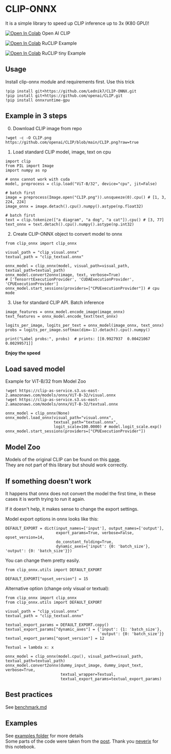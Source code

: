 # CLIP-ONNX
It is a simple library to speed up CLIP inference up to 3x (K80 GPU)!

[![Open In Colab](https://colab.research.google.com/assets/colab-badge.svg)](https://colab.research.google.com/github/Lednik7/CLIP-ONNX/blob/main/examples/readme_example.ipynb)
Open AI CLIP

[![Open In Colab](https://colab.research.google.com/assets/colab-badge.svg)](https://colab.research.google.com/github/Lednik7/CLIP-ONNX/blob/main/examples/RuCLIP_onnx_example.ipynb)
RuCLIP Example

[![Open In Colab](https://colab.research.google.com/assets/colab-badge.svg)](https://colab.research.google.com/github/Lednik7/CLIP-ONNX/blob/main/examples/ru_CLIP_tiny_onnx.ipynb)
RuCLIP tiny Example

## Usage
Install clip-onnx module and requirements first. Use this trick
```python3
!pip install git+https://github.com/Lednik7/CLIP-ONNX.git
!pip install git+https://github.com/openai/CLIP.git
!pip install onnxruntime-gpu
```
## Example in 3 steps
0. Download CLIP image from repo
```python3
!wget -c -O CLIP.png https://github.com/openai/CLIP/blob/main/CLIP.png?raw=true
```
1. Load standard CLIP model, image, text on cpu
```python3
import clip
from PIL import Image
import numpy as np

# onnx cannot work with cuda
model, preprocess = clip.load("ViT-B/32", device="cpu", jit=False)

# batch first
image = preprocess(Image.open("CLIP.png")).unsqueeze(0).cpu() # [1, 3, 224, 224]
image_onnx = image.detach().cpu().numpy().astype(np.float32)

# batch first
text = clip.tokenize(["a diagram", "a dog", "a cat"]).cpu() # [3, 77]
text_onnx = text.detach().cpu().numpy().astype(np.int32)
```
2. Create CLIP-ONNX object to convert model to onnx
```python3
from clip_onnx import clip_onnx

visual_path = "clip_visual.onnx"
textual_path = "clip_textual.onnx"

onnx_model = clip_onnx(model, visual_path=visual_path, textual_path=textual_path)
onnx_model.convert2onnx(image, text, verbose=True)
# ['TensorrtExecutionProvider', 'CUDAExecutionProvider', 'CPUExecutionProvider']
onnx_model.start_sessions(providers=["CPUExecutionProvider"]) # cpu mode
```
3. Use for standard CLIP API. Batch inference
```python3
image_features = onnx_model.encode_image(image_onnx)
text_features = onnx_model.encode_text(text_onnx)

logits_per_image, logits_per_text = onnx_model(image_onnx, text_onnx)
probs = logits_per_image.softmax(dim=-1).detach().cpu().numpy()

print("Label probs:", probs)  # prints: [[0.9927937  0.00421067 0.00299571]]
```

**Enjoy the speed**

## Load saved model
Example for ViT-B/32 from Model Zoo
```python3
!wget https://clip-as-service.s3.us-east-2.amazonaws.com/models/onnx/ViT-B-32/visual.onnx
!wget https://clip-as-service.s3.us-east-2.amazonaws.com/models/onnx/ViT-B-32/textual.onnx
```
```python3
onnx_model = clip_onnx(None)
onnx_model.load_onnx(visual_path="visual.onnx",
                     textual_path="textual.onnx",
                     logit_scale=100.0000) # model.logit_scale.exp()
onnx_model.start_sessions(providers=["CPUExecutionProvider"])
```

## Model Zoo
Models of the original CLIP can be found on this [page](https://github.com/jina-ai/clip-as-service/blob/main/server/clip_server/model/clip_onnx.py).\
They are not part of this library but should work correctly.

## If something doesn't work
It happens that onnx does not convert the model the first time, in these cases it is worth trying to run it again.

If it doesn't help, it makes sense to change the export settings.

Model export options in onnx looks like this:
```python3
DEFAULT_EXPORT = dict(input_names=['input'], output_names=['output'],
                      export_params=True, verbose=False, opset_version=14,
                      do_constant_folding=True,
                      dynamic_axes={'input': {0: 'batch_size'}, 'output': {0: 'batch_size'}})
```

You can change them pretty easily.
```python3
from clip_onnx.utils import DEFAULT_EXPORT

DEFAULT_EXPORT["opset_version"] = 15
```

Alternative option (change only visual or textual):
```python3
from clip_onnx import clip_onnx
from clip_onnx.utils import DEFAULT_EXPORT

visual_path = "clip_visual.onnx"
textual_path = "clip_textual.onnx"

textual_export_params = DEFAULT_EXPORT.copy()
textual_export_params["dynamic_axes"] = {'input': {1: 'batch_size'},
                                         'output': {0: 'batch_size'}}
textual_export_params["opset_version"] = 12

Textual = lambda x: x

onnx_model = clip_onnx(model.cpu(), visual_path=visual_path, textual_path=textual_path)
onnx_model.convert2onnx(dummy_input_image, dummy_input_text, verbose=True,
                        textual_wrapper=Textual,
                        textual_export_params=textual_export_params)
```

## Best practices
See [benchmark.md](https://github.com/Lednik7/CLIP-ONNX/tree/main/benchmark.md)
## Examples
See [examples folder](https://github.com/Lednik7/CLIP-ONNX/tree/main/examples) for more details \
Some parts of the code were taken from the [post](https://twitter.com/apeoffire/status/1478493291008172038). Thank you [neverix](https://github.com/neverix) for this notebook.
